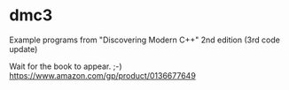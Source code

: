 # dmc3
Example programs from "Discovering Modern C++" 2nd edition (3rd code update)

Wait for the book to appear. ;-)
https://www.amazon.com/gp/product/0136677649
